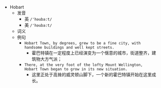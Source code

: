 - Hobart
  - 发音
    - 英 `/'həuba:t/`
    - 美 `/'həuba:t/`
  - 词义
  - 例句
    - `Hobart Town, by degrees, grew to be a fine city, with handsome buildings and well kept streets.`
      - 霍巴特镇在一定程度上已经演变为一个惬意的城市，街道整齐，建筑物大方气派；
    - `There, at the very foot of the lofty Mount Wellington, Hobart Town began to grow in its new situation.`
      - 这里正处于高耸的威灵顿山脚下，一个新的霍巴特镇开始在这里成长。

